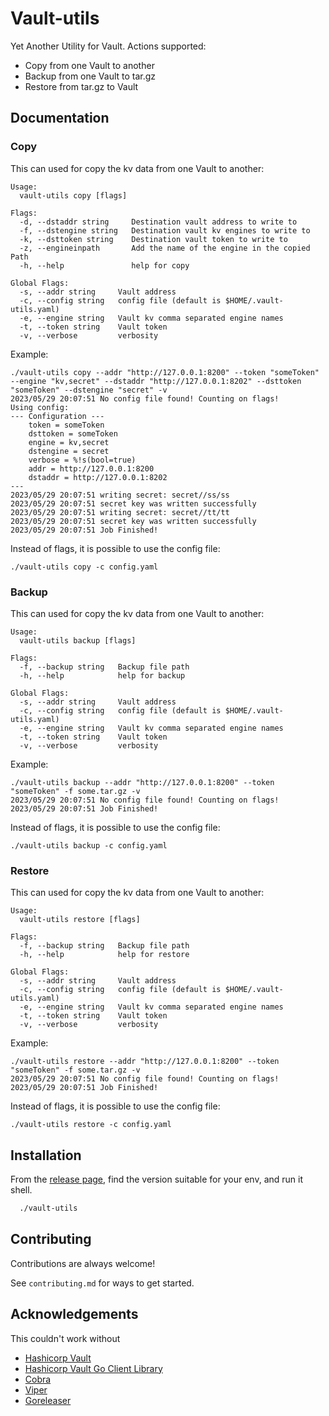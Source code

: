 
# Vault-utils

Yet Another Utility for Vault. Actions supported:
    
- Copy from one Vault to another
- Backup from one Vault to tar.gz
- Restore from tar.gz to Vault


## Documentation

### Copy
This can used for copy the kv data from one Vault to another:

```
Usage:
  vault-utils copy [flags]

Flags:
  -d, --dstaddr string     Destination vault address to write to
  -f, --dstengine string   Destination vault kv engines to write to
  -k, --dsttoken string    Destination vault token to write to
  -z, --engineinpath       Add the name of the engine in the copied Path
  -h, --help               help for copy

Global Flags:
  -s, --addr string     Vault address
  -c, --config string   config file (default is $HOME/.vault-utils.yaml)
  -e, --engine string   Vault kv comma separated engine names
  -t, --token string    Vault token
  -v, --verbose         verbosity
```

Example:

```
./vault-utils copy --addr "http://127.0.0.1:8200" --token "someToken" --engine "kv,secret" --dstaddr "http://127.0.0.1:8202" --dsttoken "someToken" --dstengine "secret" -v
2023/05/29 20:07:51 No config file found! Counting on flags!
Using config:
--- Configuration ---
	token = someToken
	dsttoken = someToken
	engine = kv,secret
	dstengine = secret
	verbose = %!s(bool=true)
	addr = http://127.0.0.1:8200
	dstaddr = http://127.0.0.1:8202
---
2023/05/29 20:07:51 writing secret: secret//ss/ss
2023/05/29 20:07:51 secret key was written successfully
2023/05/29 20:07:51 writing secret: secret//tt/tt
2023/05/29 20:07:51 secret key was written successfully
2023/05/29 20:07:51 Job Finished!
```

Instead of flags, it is possible to use the config file:
```
./vault-utils copy -c config.yaml
```

### Backup
This can used for copy the kv data from one Vault to another:

```
Usage:
  vault-utils backup [flags]

Flags:
  -f, --backup string   Backup file path
  -h, --help            help for backup

Global Flags:
  -s, --addr string     Vault address
  -c, --config string   config file (default is $HOME/.vault-utils.yaml)
  -e, --engine string   Vault kv comma separated engine names
  -t, --token string    Vault token
  -v, --verbose         verbosity
```

Example:

```
./vault-utils backup --addr "http://127.0.0.1:8200" --token "someToken" -f some.tar.gz -v
2023/05/29 20:07:51 No config file found! Counting on flags!
2023/05/29 20:07:51 Job Finished!
```

Instead of flags, it is possible to use the config file:
```
./vault-utils backup -c config.yaml
```

### Restore
This can used for copy the kv data from one Vault to another:

```
Usage:
  vault-utils restore [flags]

Flags:
  -f, --backup string   Backup file path
  -h, --help            help for restore

Global Flags:
  -s, --addr string     Vault address
  -c, --config string   config file (default is $HOME/.vault-utils.yaml)
  -e, --engine string   Vault kv comma separated engine names
  -t, --token string    Vault token
  -v, --verbose         verbosity
```

Example:

```
./vault-utils restore --addr "http://127.0.0.1:8200" --token "someToken" -f some.tar.gz -v
2023/05/29 20:07:51 No config file found! Counting on flags!
2023/05/29 20:07:51 Job Finished!
```

Instead of flags, it is possible to use the config file:
```
./vault-utils restore -c config.yaml
```
## Installation

From the [release page](https://github.com/ha36d/vault-utils/releases/), find the version suitable for your env, and run it shell.

```bash
  ./vault-utils
```
## Contributing

Contributions are always welcome!

See `contributing.md` for ways to get started.


## Acknowledgements

This couldn't work without

 - [Hashicorp Vault](https://github.com/hashicorp/vault)
 - [Hashicorp Vault Go Client Library](https://github.com/hashicorp/vault-client-go/)
 - [Cobra](https://github.com/spf13/cobra/)
 - [Viper](https://github.com/spf13/viper)
 - [Goreleaser](https://github.com/Goreleaser)